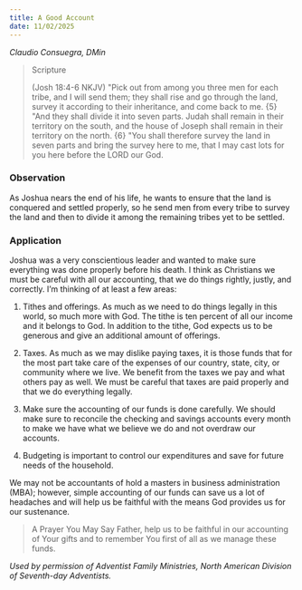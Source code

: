 ```yaml
---
title: A Good Account
date: 11/02/2025
---
```


_Claudio Consuegra, DMin_

> <p>Scripture</p>
> (Josh 18:4-6 NKJV) "Pick out from among you three men for each tribe, and I will send them; they shall rise and go through the land, survey it according to their inheritance, and come back to me. {5} "And they shall divide it into seven parts. Judah shall remain in their territory on the south, and the house of Joseph shall remain in their territory on the north. {6} "You shall therefore survey the land in seven parts and bring the survey here to me, that I may cast lots for you here before the LORD our God.

### Observation

As Joshua nears the end of his life, he wants to ensure that the land is conquered and settled properly, so he send men from every tribe to survey the land and then to divide it among the remaining tribes yet to be settled.

### Application

Joshua was a very conscientious leader and wanted to make sure everything was done properly before his death. I think as Christians we must be careful with all our accounting, that we do things rightly, justly, and correctly. I’m thinking of at least a few areas:

1. Tithes and offerings. As much as we need to do things legally in this world, so much more with God. The tithe is ten percent of all our income and it belongs to God. In addition to the tithe, God expects us to be generous and give an additional amount of offerings.

2. Taxes. As much as we may dislike paying taxes, it is those funds that for the most part take care of the expenses of our country, state, city, or community where we live. We benefit from the taxes we pay and what others pay as well. We must be careful that taxes are paid properly and that we do everything legally.

3. Make sure the accounting of our funds is done carefully. We should make sure to reconcile the checking and savings accounts every month to make we have what we believe we do and not overdraw our accounts.

4. Budgeting is important to control our expenditures and save for future needs of the household.

We may not be accountants of hold a masters in business administration (MBA); however, simple accounting of our funds can save us a lot of headaches and will help us be faithful with the means God provides us for our sustenance.

> <callout>A Prayer You May Say</callout>
> Father, help us to be faithful in our accounting of Your gifts and to remember You first of all as we manage these funds.

_Used by permission of Adventist Family Ministries, North American Division of Seventh-day Adventists._